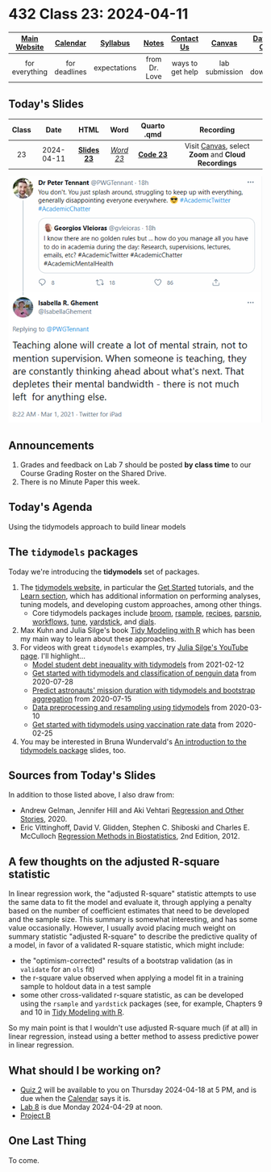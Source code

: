 # 432 Class 23: 2024-04-11

[Main Website](https://thomaselove.github.io/432-2024/) | [Calendar](https://thomaselove.github.io/432-2024/calendar.html) | [Syllabus](https://thomaselove.github.io/432-syllabus-2024/) | [Notes](https://thomaselove.github.io/432-notes/) | [Contact Us](https://thomaselove.github.io/432-2024/contact.html) | [Canvas](https://canvas.case.edu) | [Data and Code](https://github.com/THOMASELOVE/432-data) | [Sources](https://github.com/THOMASELOVE/432-classes-2024/tree/main/sources)
:-----------: | :--------------: | :----------: | :---------: | :-------------: | :-----------: | :------------: |:------:
for everything | for deadlines | expectations | from Dr. Love | ways to get help | lab submission | for downloads | to read

## Today's Slides

Class | Date | HTML | Word | Quarto .qmd | Recording
:---: | :--------: | :------: | :------: | :------: | :-------------:
23 | 2024-04-11 | **[Slides 23](https://thomaselove.github.io/432-slides-2024/slides23.html)** | *[Word 23](https://thomaselove.github.io/432-slides-2024/slides23w.docx)* | **[Code 23](https://github.com/THOMASELOVE/432-slides-2024/blob/main/slides23.qmd)** | Visit [Canvas](https://canvas.case.edu/), select **Zoom** and **Cloud Recordings**

![](figures/ghement_tw.png)

## Announcements

1. Grades and feedback on Lab 7 should be posted **by class time** to our Course Grading Roster on the Shared Drive.
2. There is no Minute Paper this week.

## Today's Agenda

Using the tidymodels approach to build linear models

## The `tidymodels` packages

Today we're introducing the **tidymodels** set of packages. 

1. The [tidymodels website](https://www.tidymodels.org/), in particular the [Get Started](https://www.tidymodels.org/start/) tutorials, and the [Learn section](https://www.tidymodels.org/learn/), which has additional information on performing analyses, tuning models, and developing custom approaches, among other things.
    - Core tidymodels packages include [broom](https://broom.tidymodels.org/), [rsample](https://rsample.tidymodels.org/), [recipes](https://recipes.tidymodels.org/), [parsnip](https://parsnip.tidymodels.org/), [workflows](https://workflows.tidymodels.org/), [tune](https://tune.tidymodels.org/), [yardstick](https://yardstick.tidymodels.org/), and [dials](https://dials.tidymodels.org/).
2. Max Kuhn and Julia Silge's book [Tidy Modeling with R](https://www.tmwr.org/) which has been my main way to learn about these approaches.
3. For videos with great `tidymodels` examples, try [Julia Silge's YouTube page](https://www.youtube.com/c/JuliaSilge/videos). I'll highlight...
    - [Model student debt inequality with tidymodels](https://www.youtube.com/watch?v=4ayOjlRv8bA) from 2021-02-12
    - [Get started with tidymodels and classification of penguin data](https://www.youtube.com/watch?v=z57i2GVcdww) from 2020-07-28
    - [Predict astronauts' mission duration with tidymodels and bootstrap aggregation](https://www.youtube.com/watch?v=rzfTA3xi-W0) from 2020-07-15
    - [Data preprocessing and resampling using tidymodels](https://www.youtube.com/watch?v=s3TkvZM60iU) from 2020-03-10
    - [Get started with tidymodels using vaccination rate data](https://www.youtube.com/watch?v=E2Ld3QdXYZo) from 2020-02-25
4. You may be interested in Bruna Wundervald's [An introduction to the tidymodels package](http://brunaw.com/tidymodels-webinar/slides/slides.html#1) slides, too.

## Sources from Today's Slides

In addition to those listed above, I also draw from:

- Andrew Gelman, Jennifer Hill and Aki Vehtari [Regression and Other Stories](https://avehtari.github.io/ROS-Examples/), 2020.
- Eric Vittinghoff, David V. Glidden, Stephen C. Shiboski and Charles E. McCulloch [Regression Methods in Biostatistics](https://github.com/THOMASELOVE/432-2022/blob/main/references/pdf/Vittinghoff_et_al_Regression_Methods_in_Biostatistics_2e_protected.pdf), 2nd Edition, 2012.

## A few thoughts on the adjusted R-square statistic

In linear regression work, the "adjusted R-square" statistic attempts to use the same data to fit the model and evaluate it, through applying a penalty based on the number of coefficient estimates that need to be developed and the sample size. This summary is somewhat interesting, and has some value occasionally. However, I usually avoid placing much weight on summary statistic "adjusted R-square" to describe the predictive quality of a model, in favor of a validated R-square statistic, which might include:

- the "optimism-corrected" results of a bootstrap validation (as in `validate` for an `ols` fit)
- the r-square value observed when applying a model fit in a training sample to holdout data in a test sample
- some other cross-validated r-square statistic, as can be developed using the `rsample` and `yardstick` packages (see, for example, Chapters 9 and 10 in [Tidy Modeling with R](https://www.tmwr.org/).

So my main point is that I wouldn't use adjusted R-square much (if at all) in linear regression, instead using a better method to assess predictive power in linear regression.

## What should I be working on?

- [Quiz 2](https://github.com/THOMASELOVE/432-quizzes-2024/tree/main/quiz2) will be available to you on Thursday 2024-04-18 at 5 PM, and is due when the [Calendar](https://thomaselove.github.io/432-2024/calendar.html) says it is.
- [Lab 8](https://thomaselove.github.io/432-2024/lab8.html) is due Monday 2024-04-29 at noon.
- [Project B](https://thomaselove.github.io/432-2024/projB.html)

## One Last Thing

To come.
